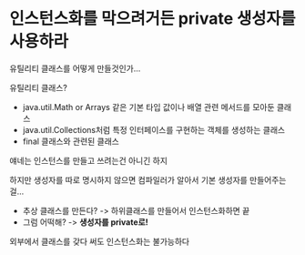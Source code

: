 # 인스턴스화를 막으려거든 private 생성자를사용하라
유틸리티 클래스를 어떻게 만들것인가...


유틸리티 클래스?
- java.util.Math or Arrays 같은 기본 타입 값이나 배열 관련 메서드를 모아둔 클래스
- java.util.Collections처럼 특정 인터페이스를 구현하는 객체를 생성하는 클래스
- final 클래스와 관련된 클래스

얘네는 인스턴스를 만들고 쓰려는건 아니긴 하지


하지만 생성자를 따로 명시하지 않으면 컴파일러가 알아서 기본 생성자를 만들어주는걸...
- 추상 클래스를 만든다? -> 하위클래스를 만들어서 인스턴스화하면 끝
- 그럼 어떡해? -> **생성자를 private로!**

외부에서 클래스를 갖다 써도 인스턴스화는 불가능하다





